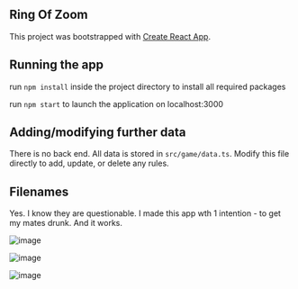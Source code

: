 ## Ring Of Zoom

This project was bootstrapped with [Create React App](https://github.com/facebook/create-react-app).

## Running the app

run `npm install` inside the project directory to install all required packages

run `npm start` to launch the application on localhost:3000

## Adding/modifying further data

There is no back end. All data is stored in `src/game/data.ts`. Modify this file directly to add, update, or delete any rules.

## Filenames

Yes. I know they are questionable. I made this app wth 1 intention - to get my mates drunk. And it works.



![image](https://user-images.githubusercontent.com/39953553/80214603-0d21e280-8633-11ea-8abf-96ad1e7cb59d.png)

![image](https://user-images.githubusercontent.com/39953553/80214625-1448f080-8633-11ea-9fb6-9158197a651f.png)

![image](https://user-images.githubusercontent.com/39953553/80214634-17dc7780-8633-11ea-84be-8e2537c79bde.png)




